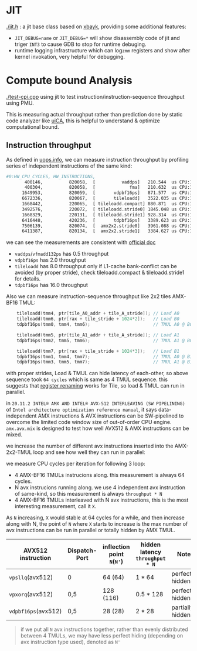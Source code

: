 # JIT

[./jit.h](./jit.h) : a jit base class based on [xbayk](https://github.com/herumi/xbyak), providing some additional features:
 - `JIT_DEBUG=name` or `JIT_DEBUG=*` will show disassembly code of jit and triger `INT3` to cause GDB to stop for runtime debuging.
 - runtime logging infrastructure which can log`zmm` registers and show after kernel invokation, very helpful for debugging.

# Compute bound Analysis
[./test-cpi.cpp](./test-cpi.cpp) using jit to test instruction/instruction-sequence throughput using PMU.

This is measuring actual throughput rather than prediction done by static code analyzer like [uiCA](https://uica.uops.info/), this is helpful to understand & optimize computational bound.

## Instruction throughput 

As defined in [uops.info](https://www.uops.info/background.html), we can measure instruction throughput by profiling series of independent instructions of the same kind:

```bash
#0:HW_CPU_CYCLES, HW_INSTRUCTIONS, 
       400146,          820058,  [          vaddps]   210.544  us CPU:1.90(GHz) CPI:0.49 CPK:4.0
       400304,          820058,  [             fma]   210.632  us CPU:1.90(GHz) CPI:0.49 CPK:4.0
      1649953,          820059,  [       vdpbf16ps]   871.577  us CPU:1.89(GHz) CPI:2.01 CPK:16.5
      6672336,          820067,  [       tileloadd]   3522.035 us CPU:1.89(GHz) CPI:8.14 CPK:66.7
      1668442,          220065,  [ tileloadd.compact] 880.871  us CPU:1.89(GHz) CPI:7.58 CPK:16.7
      3492576,          220072,  [ tileloadd.stride0] 1845.048 us CPU:1.89(GHz) CPI:15.8 CPK:34.9
      1668329,          220131,  [ tileloadd.stride1] 928.314  us CPU:1.80(GHz) CPI:7.58 CPK:16.7
      6416448,          420236,  [       tdpbf16ps]   3389.623 us CPU:1.89(GHz) CPI:15.2 CPK:64.2
      7506139,          820074,  [  amx2x2.stride0]   3961.088 us CPU:1.89(GHz) CPI:9.15 CPK:75.1
      6411387,          820134,  [  amx2x2.stride1]   3384.627 us CPU:1.89(GHz) CPI:7.82 CPK:64.1
```


we can see the measurements are consistent with [official doc](https://www.intel.com/content/www/us/en/docs/intrinsics-guide/index.html)

 - `vaddps`/`vfmadd132ps` has 0.5 throughput
 - `vdpbf16ps` has 2.0 throughput
 - `tileloadd` has 8.0 throughput only if L1-cache bank-conflict can be avoided (by proper stride), check tileloadd.compact & tileloadd.stride1 for details.
 - `tdpbf16ps` has 16.0 throughput

Also we can measure instruction-sequence throughput like 2x2 tiles AMX-BF16 TMUL:

```c++
    tileloadd(tmm4, ptr[tile_A0_addr + tile_A_stride]); // Load A0
    tileloadd(tmm6, ptr[rax + tile_stride + 1024*2]);   // Load B0
    tdpbf16ps(tmm0, tmm4, tmm6);                        // TMUL A0 @ B0

    tileloadd(tmm5, ptr[tile_A1_addr + tile_A_stride]); // Load A1
    tdpbf16ps(tmm2, tmm5, tmm6);                        // TMUL A1 @ B0

    tileloadd(tmm7, ptr[rax + tile_stride + 1024*3]);   // Load B1
    tdpbf16ps(tmm1, tmm4, tmm7);                        // TMUL A0 @ B1
    tdpbf16ps(tmm3, tmm5, tmm7);                        // TMUL A1 @ B1
```

with proper strides, Load & TMUL can hide latency of each-other, so above sequence took `64 cycles` which is same as 4 TMUL sequence. this suggests that [register renaming](https://en.wikipedia.org/wiki/Register_renaming) works for Tile, so load & TMUL can run in parallel.

in `20.11.2 INTEL® AMX AND INTEL® AVX-512 INTERLEAVING (SW PIPELINING)` of `Intel architecture optimization reference manual`, it says data-independent AMX instructions & AVX instructions can be SW-pipelined to overcome the limited code window size of out-of-order CPU engine. `amx.avx.mix` is designed to test how well AVX512 & AMX instructions can be mixed.

we increase the number of different avx instructions inserted into the AMX-2x2-TMUL loop and see how well they can run in parallel:

we measure CPU cycles per iteration for following 3 loop:
 - 4 AMX-BF16 TMULs instrucions along. this measurement is always 64 cycles.
 - N avx instrucions running along. we use 4 independent avx instruction of same-kind, so this measurement is always `throughput * N`
 - 4 AMX-BF16 TMULs interleaved with N avx instructions, this is the most interesting measurement, call it `X`.

As `N` increasing, `X` would stable at 64 cycles for a while, and then increase along with N, the point of `N` where `X` starts to increase is the max number of avx instructions can be run in parallel or totally hidden by AMX TMUL.


| AVX512 instruction | Dispatch-Port | inflection point `N`(`N'`) | hidden latency `throughput * N` | Note |
| ------------------ | ------------- | -------------------  | ------------------------------- | ---- |
| `vpsllq`(avx512)   |   0           |    64 (64)           |     1 * 64                      | perfectly hidden|
| `vpxorq`(avx512)   |   0,5         |   128 (116)          |   0.5 * 128                     | perfectly hidden|
| `vdpbf16ps`(avx512) |  0,5         |    28 (28)           |     2 * 28                      | partially hidden|

> if we put all `N` avx instructions together, rather than evenly distributed between 4 TMULs, we may have less perfect hiding (depending on avx instruction type used), denoted as `N'`

